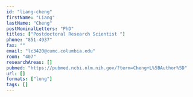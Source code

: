 ```yaml
---
id: "liang-cheng"
firstName: "Liang"
lastName: "Cheng"
postNominalLetters: "PhD"
titles: ["Postdoctoral Research Scientist "]
phone: "851-4937"
fax: ""
email: "lc3420@cumc.columbia.edu"
room: "407"
researchAreas: []
pubmed: "https://pubmed.ncbi.nlm.nih.gov/?term=Cheng+L%5BAuthor%5D"
url: []
formats: ["long"]
tags: []
---
```

